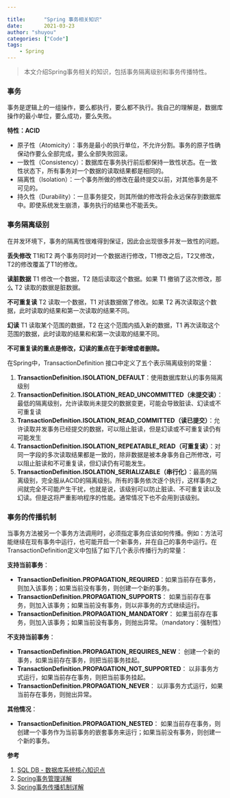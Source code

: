 ```yaml
---

title:      "Spring 事务相关知识"
date:       2021-03-23
author: "shuyou"
categories: ["Code"]
tags:
    - Spring
---
```


>本文介绍Spring事务相关的知识，包括事务隔离级别和事务传播特性。

### 事务
事务是逻辑上的一组操作，要么都执行，要么都不执行。我自己的理解是，数据库操作的最小单位，要么成功，要么失败。

**特性：ACID**

 - 原子性（Atomicity）：事务是最小的执行单位，不允许分割。事务的原子性确保动作要么全部完成，要么全部失败回滚。
 - 一致性（Consistency）：数据库在事务执行前后都保持一致性状态。在一致性状态下，所有事务对一个数据的读取结果都是相同的。
 - 隔离性（Isolation）：一个事务所做的修改在最终提交以前，对其他事务是不可见的。
 - 持久性（Durability）：一旦事务提交，则其所做的修改将会永远保存到数据库中。即使系统发生崩溃，事务执行的结果也不能丢失。

### 事务隔离级别
在并发环境下，事务的隔离性很难得到保证，因此会出现很多并发一致性的问题。

**丢失修改**
T1和T2 两个事务同时对一个数据进行修改，T1修改之后，T2又修改，T2的修改覆盖了T1的修改。

**读脏数据**
T1 修改一个数据，T2 随后读取这个数据。如果 T1 撤销了这次修改，那么 T2 读取的数据是脏数据。

**不可重复读**
T2 读取一个数据，T1 对该数据做了修改。如果 T2 再次读取这个数据，此时读取的结果和第一次读取的结果不同。

**幻读**
T1 读取某个范围的数据，T2 在这个范围内插入新的数据，T1 再次读取这个范围的数据，此时读取的结果和和第一次读取的结果不同。

**不可重复读的重点是修改，幻读的重点在于新增或者删除。**

在Spring中，TransactionDefinition 接口中定义了五个表示隔离级别的常量：

 1. **TransactionDefinition.ISOLATION_DEFAULT**：使用数据库默认的事务隔离级别
 2. **TransactionDefinition.ISOLATION_READ_UNCOMMITTED（未提交读）**：最低的隔离级别，允许读取尚未提交的数据变更，可能会导致脏读、幻读或不可重复读
 3. **TransactionDefinition.ISOLATION_READ_COMMITTED（读已提交）**：允许读取并发事务已经提交的数据，可以阻止脏读，但是幻读或不可重复读仍有可能发生
 4. **TransactionDefinition.ISOLATION_REPEATABLE_READ（可重复读）**：对同一字段的多次读取结果都是一致的，除非数据是被本身事务自己所修改，可以阻止脏读和不可重复读，但幻读仍有可能发生。
 5. **TransactionDefinition.ISOLATION_SERIALIZABLE（串行化）**：最高的隔离级别，完全服从ACID的隔离级别。所有的事务依次逐个执行，这样事务之间就完全不可能产生干扰，也就是说，该级别可以防止脏读、不可重复读以及幻读。但是这将严重影响程序的性能。通常情况下也不会用到该级别。

### 事务的传播机制
当事务方法被另一个事务方法调用时，必须指定事务应该如何传播。例如：方法可能继续在现有事务中运行，也可能开启一个新事务，并在自己的事务中运行。在TransactionDefinition定义中包括了如下几个表示传播行为的常量：

**支持当前事务**：

 - **TransactionDefinition.PROPAGATION_REQUIRED**：如果当前存在事务，则加入该事务；如果当前没有事务，则创建一个新的事务。
 - **TransactionDefinition.PROPAGATION_SUPPORTS**： 如果当前存在事务，则加入该事务；如果当前没有事务，则以非事务的方式继续运行。
 - **TransactionDefinition.PROPAGATION_MANDATORY**： 如果当前存在事务，则加入该事务；如果当前没有事务，则抛出异常。（mandatory：强制性）

**不支持当前事务**：

 - **TransactionDefinition.PROPAGATION_REQUIRES_NEW**： 创建一个新的事务，如果当前存在事务，则把当前事务挂起。
 - **TransactionDefinition.PROPAGATION_NOT_SUPPORTED**： 以非事务方式运行，如果当前存在事务，则把当前事务挂起。
 - **TransactionDefinition.PROPAGATION_NEVER**： 以非事务方式运行，如果当前存在事务，则抛出异常。

**其他情况**：

 - **TransactionDefinition.PROPAGATION_NESTED**： 如果当前存在事务，则创建一个事务作为当前事务的嵌套事务来运行；如果当前没有事务，则创建一个新的事务。


**参考**

 1. [SQL DB - 数据库系统核心知识点](https://www.pdai.tech/md/db/sql/sql-db-theory.html)
 2. [Spring事务管理详解](https://juejin.cn/post/6844903608224333838)
 3. [Spring事务传播机制详解](https://blog.csdn.net/qq_26323323/article/details/81908955?utm_medium=distribute.pc_relevant_t0.none-task-blog-2~default~BlogCommendFromMachineLearnPai2~default-1.control&dist_request_id=1328679.64251.16164914922937405&depth_1-utm_source=distribute.pc_relevant_t0.none-task-blog-2~default~BlogCommendFromMachineLearnPai2~default-1.control)

